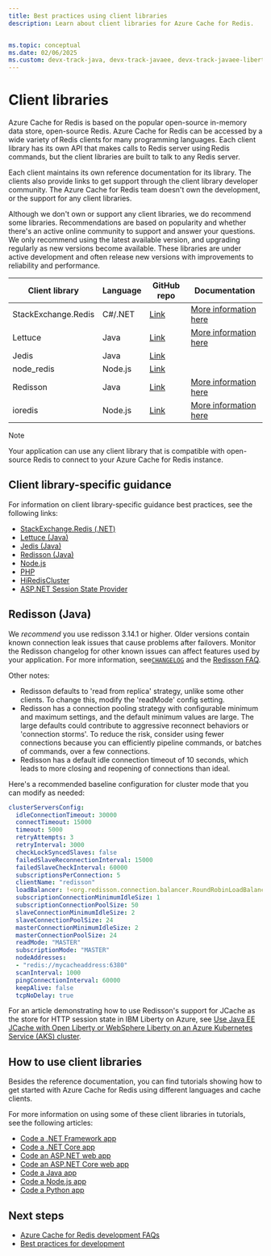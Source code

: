 ```yaml
---
title: Best practices using client libraries
description: Learn about client libraries for Azure Cache for Redis.


ms.topic: conceptual
ms.date: 02/06/2025
ms.custom: devx-track-java, devx-track-javaee, devx-track-javaee-liberty, devx-track-javaee-liberty-aks, devx-track-extended-java, ignite-2024
---
```




# Client libraries

Azure Cache for Redis is based on the popular open-source in-memory data store, open-source Redis. Azure Cache for Redis can be accessed by a wide variety of Redis clients for many programming languages. Each client library has its own API that makes calls to Redis server using Redis commands, but the client libraries are built to talk to any Redis server.

Each client maintains its own reference documentation for its library. The clients also provide links to get support through the client library developer community. The Azure Cache for Redis team doesn't own the development, or the support for any client libraries.

Although we don't own or support any client libraries, we do recommend some libraries. Recommendations are based on popularity and whether there's an active online community to support and answer your questions. We only recommend using the latest available version, and upgrading regularly as new versions become available. These libraries are under active development and often release new versions with improvements to reliability and performance.

| **Client library**  | **Language** |  **GitHub** **repo**                                  |          **Documentation**|
| --------------------|------------- |-------------------------------------------------------| --------------------------|
| StackExchange.Redis | C#/.NET |  [Link](https://github.com/StackExchange/StackExchange.Redis)| [More information here](https://stackexchange.github.io/StackExchange.Redis/) |
| Lettuce             | Java    |  [Link](https://github.com/lettuce-io/)                       | [More information here](https://lettuce.io/) |
| Jedis               | Java    |  [Link](https://github.com/redis/jedis)                       |                                              |
| node_redis          | Node.js |  [Link](https://github.com/redis/node-redis)            |                                              |
| Redisson            | Java    |  [Link](https://github.com/redisson/redisson)           | [More information here](https://redisson.org/) |
| ioredis             | Node.js |  [Link](https://github.com/luin/ioredis)                     | [More information here](https://ioredis.readthedocs.io/en/stable/API/) |

> [!NOTE]
> Your application can use any client library that is compatible with open-source Redis to connect to your Azure Cache for Redis instance.

## Client library-specific guidance

For information on client library-specific guidance best practices, see the following links:

- [StackExchange.Redis (.NET)](cache-best-practices-connection.md#using-forcereconnect-with-stackexchangeredis)
- [Lettuce (Java)](https://github.com/Azure/AzureCacheForRedis/blob/main/Lettuce%20Best%20Practices.md)
- [Jedis (Java)](https://gist.github.com/JonCole/925630df72be1351b21440625ff2671f#file-redis-bestpractices-java-jedis-md)
- [Redisson (Java)](cache-best-practices-client-libraries.md#redisson-java)
- [Node.js](https://gist.github.com/JonCole/925630df72be1351b21440625ff2671f#file-redis-bestpractices-node-js-md)
- [PHP](https://gist.github.com/JonCole/925630df72be1351b21440625ff2671f#file-redis-bestpractices-php-md)
- [HiRedisCluster](https://github.com/Azure/AzureCacheForRedis/blob/main/HiRedisCluster%20Best%20Practices.md)
- [ASP.NET Session State Provider](https://gist.github.com/JonCole/925630df72be1351b21440625ff2671f#file-redis-bestpractices-session-state-provider-md)

## Redisson (Java)

We _recommend_ you  use redisson 3.14.1 or higher. Older versions contain known connection leak issues that cause problems after failovers. Monitor the Redisson changelog for other known issues can affect features used by your application. For more information, see[`CHANGELOG`](https://github.com/redisson/redisson/blob/master/CHANGELOG.md) and the [Redisson FAQ](https://github.com/redisson/redisson/wiki/16.-FAQ).

Other notes:

- Redisson defaults to 'read from replica' strategy, unlike some other clients. To change this, modify the 'readMode' config setting.
- Redisson has a connection pooling strategy with configurable minimum and maximum settings, and the default minimum values are large. The large defaults could contribute to aggressive reconnect behaviors or 'connection storms'. To reduce the risk, consider using fewer connections because you can efficiently pipeline commands, or batches of commands, over a few connections.
- Redisson has a default idle connection timeout of 10 seconds, which leads to more closing and reopening of connections than ideal.

Here's a recommended baseline configuration for cluster mode that you can modify as needed:

```yml
clusterServersConfig:
  idleConnectionTimeout: 30000
  connectTimeout: 15000
  timeout: 5000
  retryAttempts: 3
  retryInterval: 3000
  checkLockSyncedSlaves: false
  failedSlaveReconnectionInterval: 15000
  failedSlaveCheckInterval: 60000
  subscriptionsPerConnection: 5
  clientName: "redisson"
  loadBalancer: !<org.redisson.connection.balancer.RoundRobinLoadBalancer> {}
  subscriptionConnectionMinimumIdleSize: 1
  subscriptionConnectionPoolSize: 50
  slaveConnectionMinimumIdleSize: 2
  slaveConnectionPoolSize: 24
  masterConnectionMinimumIdleSize: 2
  masterConnectionPoolSize: 24
  readMode: "MASTER"
  subscriptionMode: "MASTER"
  nodeAddresses:
  - "redis://mycacheaddress:6380"
  scanInterval: 1000
  pingConnectionInterval: 60000
  keepAlive: false
  tcpNoDelay: true
```

For an article demonstrating how to use Redisson's support for JCache as the store for HTTP session state in IBM Liberty on Azure, see [Use Java EE JCache with Open Liberty or WebSphere Liberty on an Azure Kubernetes Service (AKS) cluster](/azure/developer/java/ee/how-to-deploy-java-liberty-jcache).

## How to use client libraries

Besides the reference documentation, you can find tutorials showing how to get started with Azure Cache for Redis using different languages and cache clients.

For more information on using some of these client libraries in tutorials, see the following articles:

- [Code a .NET Framework app](cache-dotnet-how-to-use-azure-redis-cache.md)
- [Code a .NET Core app](cache-dotnet-core-quickstart.md)
- [Code an ASP.NET web app](cache-web-app-howto.md)
- [Code an ASP.NET Core web app](cache-web-app-aspnet-core-howto.md)
- [Code a Java app](cache-java-get-started.md)
- [Code a Node.js app](cache-nodejs-get-started.md)
- [Code a Python app](cache-python-get-started.md)

## Next steps

- [Azure Cache for Redis development FAQs](cache-development-faq.yml)
- [Best practices for development](cache-best-practices-development.md)
